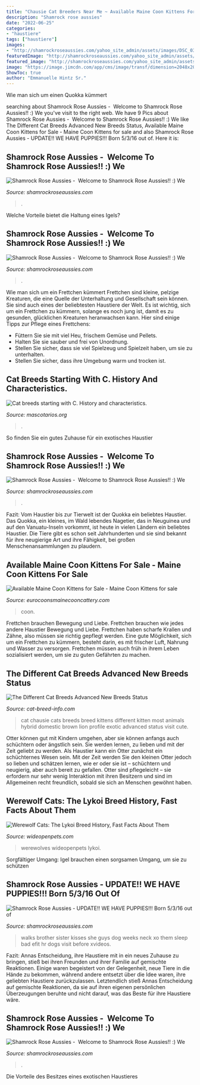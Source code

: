 ```yaml
---
title: "Chausie Cat Breeders Near Me ~ Available Maine Coon Kittens For Sale"
description: "Shamrock rose aussies"
date: "2022-06-25"
categories:
- "haustiere"
tags: ["haustiere"]
images:
- "http://shamrockroseaussies.com/yahoo_site_admin/assets/images/DSC_0332.167191314_std.JPG"
featuredImage: "http://shamrockroseaussies.com/yahoo_site_admin/assets/images/DSC_0212.176181402_std.JPG"
featured_image: "http://shamrockroseaussies.com/yahoo_site_admin/assets/images/DSC_0212.176181402_std.JPG"
image: "https://image.jimcdn.com/app/cms/image/transf/dimension=2048x2048:format=jpg:rotate=-90/path/sa855c229b4088494/image/i2fb022a05570eabb/version/1556147484/image.jpg"
ShowToc: true
author: "Emmanuelle Hintz Sr."
---
```



Wie man sich um einen Quokka kümmert

	

		
searching about Shamrock Rose Aussies - ﻿﻿﻿ Welcome to Shamrock Rose Aussies!! :) We you've visit to the right web. We have 9 Pics about Shamrock Rose Aussies - ﻿﻿﻿ Welcome to Shamrock Rose Aussies!! :) We like The Different Cat Breeds Advanced New Breeds Status, Available Maine Coon Kittens for Sale - Maine Coon Kittens for sale and also Shamrock Rose Aussies - UPDATE!! WE HAVE PUPPIES!!! Born 5/3/16 out of. Here it is:
		
    
## Shamrock Rose Aussies - ﻿﻿﻿ Welcome To Shamrock Rose Aussies!! :) We

<img loading=lazy src="http://shamrockroseaussies.com/yahoo_site_admin/assets/images/DSC_0716.10500500_std.jpg" onerror="this.onerror=null;this.src='https://tse1.mm.bing.net/th?id=OIP.ywHyXSOmdryMRxNFAASMnwHaE-&amp;pid=15.1';" alt="Shamrock Rose Aussies - ﻿﻿﻿ Welcome to Shamrock Rose Aussies!! :) We">

_Source: shamrockroseaussies.com_

>. 

	

Welche Vorteile bietet die Haltung eines Igels?

    
## Shamrock Rose Aussies - ﻿﻿﻿ Welcome To Shamrock Rose Aussies!! :) We

<img loading=lazy src="http://shamrockroseaussies.com/yahoo_site_admin/assets/images/DSC_0232.41164305_std.JPG" onerror="this.onerror=null;this.src='https://tse4.mm.bing.net/th?id=OIP.gX-Cc4vG_9iK-kWxyICKuwHaE-&amp;pid=15.1';" alt="Shamrock Rose Aussies - ﻿﻿﻿ Welcome to Shamrock Rose Aussies!! :) We">

_Source: shamrockroseaussies.com_

>. 

	

Wie man sich um ein Frettchen kümmert
Frettchen sind kleine, pelzige Kreaturen, die eine Quelle der Unterhaltung und Gesellschaft sein können. Sie sind auch eines der beliebtesten Haustiere der Welt. Es ist wichtig, sich um ein Frettchen zu kümmern, solange es noch jung ist, damit es zu gesunden, glücklichen Kreaturen heranwachsen kann. Hier sind einige Tipps zur Pflege eines Frettchens:
- Füttern Sie sie mit viel Heu, frischem Gemüse und Pellets.
- Halten Sie sie sauber und frei von Unordnung.
- Stellen Sie sicher, dass sie viel Spielzeug und Spielzeit haben, um sie zu unterhalten.
- Stellen Sie sicher, dass ihre Umgebung warm und trocken ist.

    
## Cat Breeds Starting With C. History And Characteristics.

<img loading=lazy src="https://www.mascotarios.org/wp-content/uploads/2011/07/Chausie-280x210.jpg" onerror="this.onerror=null;this.src='https://tse4.mm.bing.net/th?id=OIP.BiQRpwR2RWV-dhD_k-coiwAAAA&amp;pid=15.1';" alt="Cat breeds starting with C. History and characteristics.">

_Source: mascotarios.org_

>. 

	

So finden Sie ein gutes Zuhause für ein exotisches Haustier

    
## Shamrock Rose Aussies - ﻿﻿﻿ Welcome To Shamrock Rose Aussies!! :) We

<img loading=lazy src="http://shamrockroseaussies.com/yahoo_site_admin/assets/images/DSC_0319.41173421_std.JPG" onerror="this.onerror=null;this.src='https://tse2.mm.bing.net/th?id=OIP.aSyvOdM_xu9STU0261untwHaE-&amp;pid=15.1';" alt="Shamrock Rose Aussies - ﻿﻿﻿ Welcome to Shamrock Rose Aussies!! :) We">

_Source: shamrockroseaussies.com_

>. 

	

Fazit: Vom Haustier bis zur Tierwelt ist der Quokka ein beliebtes Haustier.
Das Quokka, ein kleines, im Wald lebendes Nagetier, das in Neuguinea und auf den Vanuatu-Inseln vorkommt, ist heute in vielen Ländern ein beliebtes Haustier. Die Tiere gibt es schon seit Jahrhunderten und sie sind bekannt für ihre neugierige Art und ihre Fähigkeit, bei großen Menschenansammlungen zu plaudern.

    
## Available Maine Coon Kittens For Sale - Maine Coon Kittens For Sale

<img loading=lazy src="https://image.jimcdn.com/app/cms/image/transf/dimension=2048x2048:format=jpg:rotate=-90/path/sa855c229b4088494/image/i2fb022a05570eabb/version/1556147484/image.jpg" onerror="this.onerror=null;this.src='https://tse4.mm.bing.net/th?id=OIP.7F8Uo93eeEzIg9bDycFA3gHaLJ&amp;pid=15.1';" alt="Available Maine Coon Kittens for Sale - Maine Coon Kittens for sale">

_Source: eurocoonsmainecooncattery.com_

>coon. 

	

Frettchen brauchen Bewegung und Liebe.
Frettchen brauchen wie jedes andere Haustier Bewegung und Liebe. Frettchen haben scharfe Krallen und Zähne, also müssen sie richtig gepflegt werden. Eine gute Möglichkeit, sich um ein Frettchen zu kümmern, besteht darin, es mit frischer Luft, Nahrung und Wasser zu versorgen. Frettchen müssen auch früh in ihrem Leben sozialisiert werden, um sie zu guten Gefährten zu machen.

    
## The Different Cat Breeds Advanced New Breeds Status

<img loading=lazy src="http://www.cat-breed-info.com/images/chausiekitten.jpg" onerror="this.onerror=null;this.src='https://tse3.mm.bing.net/th?id=OIP.YgXmg4rJPDGgqh8YJIG7HwAAAA&amp;pid=15.1';" alt="The Different Cat Breeds Advanced New Breeds Status">

_Source: cat-breed-info.com_

>cat chausie cats breeds breed kittens different kitten most animals hybrid domestic brown lion profile exotic advanced status visit cute. 

	

Otter können gut mit Kindern umgehen, aber sie können anfangs auch schüchtern oder ängstlich sein. Sie werden lernen, zu lieben und mit der Zeit geliebt zu werden.
Als Haustier kann ein Otter zunächst ein schüchternes Wesen sein. Mit der Zeit werden Sie den kleinen Otter jedoch so lieben und schätzen lernen, wie er oder sie ist – schüchtern und neugierig, aber auch bereit zu gefallen. Otter sind pflegeleicht – sie erfordern nur sehr wenig Interaktion mit ihren Besitzern und sind im Allgemeinen recht freundlich, sobald sie sich an Menschen gewöhnt haben.

    
## Werewolf Cats: The Lykoi Breed History, Fast Facts About Them

<img loading=lazy src="https://cdn0.wideopenpets.com/wp-content/uploads/2019/11/Werewolf-Cats.png" onerror="this.onerror=null;this.src='https://tse2.mm.bing.net/th?id=OIP.iKd3VlkJalsNuG1PhZ8CrQHaD-&amp;pid=15.1';" alt="Werewolf Cats: The Lykoi Breed History, Fast Facts About Them">

_Source: wideopenpets.com_

>werewolves wideopenpets lykoi. 

	

Sorgfältiger Umgang: Igel brauchen einen sorgsamen Umgang, um sie zu schützen

    
## Shamrock Rose Aussies - UPDATE!! WE HAVE PUPPIES!!! Born 5/3/16 Out Of

<img loading=lazy src="http://shamrockroseaussies.com/yahoo_site_admin/assets/images/DSC_0332.167191314_std.JPG" onerror="this.onerror=null;this.src='https://tse2.mm.bing.net/th?id=OIP.6CyjxlG1f8_ZL7DF6YIPrgHaEe&amp;pid=15.1';" alt="Shamrock Rose Aussies - UPDATE!! WE HAVE PUPPIES!!! Born 5/3/16 out of">

_Source: shamrockroseaussies.com_

>walks brother sister kisses she guys dog weeks neck xo them sleep bad efit hr dogs visit before xvideos. 

	

Fazit:
Annas Entscheidung, ihre Haustiere mit in ein neues Zuhause zu bringen, stieß bei ihren Freunden und ihrer Familie auf gemischte Reaktionen. Einige waren begeistert von der Gelegenheit, neue Tiere in die Hände zu bekommen, während andere entsetzt über die Idee waren, ihre geliebten Haustiere zurückzulassen. Letztendlich stieß Annas Entscheidung auf gemischte Reaktionen, da sie auf ihren eigenen persönlichen Überzeugungen beruhte und nicht darauf, was das Beste für ihre Haustiere wäre.

    
## Shamrock Rose Aussies - ﻿﻿﻿ Welcome To Shamrock Rose Aussies!! :) We

<img loading=lazy src="http://shamrockroseaussies.com/yahoo_site_admin/assets/images/DSC_0212.176181402_std.JPG" onerror="this.onerror=null;this.src='https://tse3.mm.bing.net/th?id=OIP.XhlscC2gYBbfFccpWS6viQHaGP&amp;pid=15.1';" alt="Shamrock Rose Aussies - ﻿﻿﻿ Welcome to Shamrock Rose Aussies!! :) We">

_Source: shamrockroseaussies.com_

>. 

	

Die Vorteile des Besitzes eines exotischen Haustieres

